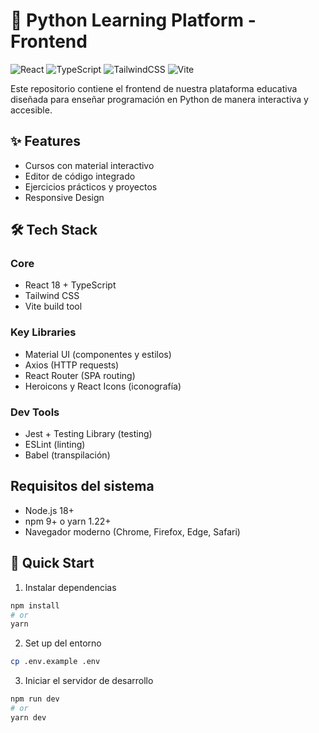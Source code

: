 # 🐍 Python Learning Platform - Frontend

![React](https://img.shields.io/badge/React-18.2-%2361DAFB)
![TypeScript](https://img.shields.io/badge/TypeScript-5.0-%233178C6)
![TailwindCSS](https://img.shields.io/badge/TailwindCSS-3.3-%2306B6D4)
![Vite](https://img.shields.io/badge/Vite-4.0-%23646CFF)

Este repositorio contiene el frontend de nuestra plataforma educativa diseñada para enseñar programación en Python de manera interactiva y accesible.

## ✨ Features
- Cursos con material interactivo
- Editor de código integrado
- Ejercicios prácticos y proyectos
- Responsive Design 

## 🛠 Tech Stack

### Core
- React 18 + TypeScript
- Tailwind CSS
- Vite build tool

### Key Libraries
- Material UI (componentes y estilos)
- Axios (HTTP requests)
- React Router (SPA routing)
- Heroicons y React Icons (iconografía)

### Dev Tools
- Jest + Testing Library (testing)
- ESLint (linting)
- Babel (transpilación)

## Requisitos del sistema
* Node.js 18+
* npm 9+ o yarn 1.22+
* Navegador moderno (Chrome, Firefox, Edge, Safari)

## 🚀 Quick Start
1. Instalar dependencias
```bash
npm install
# or
yarn
```
2. Set up del entorno
```bash
cp .env.example .env
```
3. Iniciar el servidor de desarrollo
```bash
npm run dev
# or
yarn dev
```